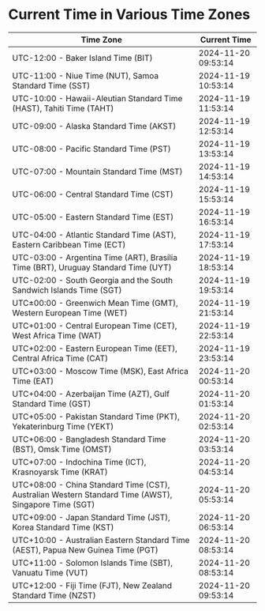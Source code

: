 # Current Time in Various Time Zones

| Time Zone | Current Time |
|-----------|--------------|
| UTC-12:00 - Baker Island Time (BIT) | 2024-11-20 09:53:14 |
| UTC-11:00 - Niue Time (NUT), Samoa Standard Time (SST) | 2024-11-19 10:53:14 |
| UTC-10:00 - Hawaii-Aleutian Standard Time (HAST), Tahiti Time (TAHT) | 2024-11-19 11:53:14 |
| UTC-09:00 - Alaska Standard Time (AKST) | 2024-11-19 12:53:14 |
| UTC-08:00 - Pacific Standard Time (PST) | 2024-11-19 13:53:14 |
| UTC-07:00 - Mountain Standard Time (MST) | 2024-11-19 14:53:14 |
| UTC-06:00 - Central Standard Time (CST) | 2024-11-19 15:53:14 |
| UTC-05:00 - Eastern Standard Time (EST) | 2024-11-19 16:53:14 |
| UTC-04:00 - Atlantic Standard Time (AST), Eastern Caribbean Time (ECT) | 2024-11-19 17:53:14 |
| UTC-03:00 - Argentina Time (ART), Brasília Time (BRT), Uruguay Standard Time (UYT) | 2024-11-19 18:53:14 |
| UTC-02:00 - South Georgia and the South Sandwich Islands Time (SGT) | 2024-11-19 19:53:14 |
| UTC±00:00 - Greenwich Mean Time (GMT), Western European Time (WET) | 2024-11-19 21:53:14 |
| UTC+01:00 - Central European Time (CET), West Africa Time (WAT) | 2024-11-19 22:53:14 |
| UTC+02:00 - Eastern European Time (EET), Central Africa Time (CAT) | 2024-11-19 23:53:14 |
| UTC+03:00 - Moscow Time (MSK), East Africa Time (EAT) | 2024-11-20 00:53:14 |
| UTC+04:00 - Azerbaijan Time (AZT), Gulf Standard Time (GST) | 2024-11-20 01:53:14 |
| UTC+05:00 - Pakistan Standard Time (PKT), Yekaterinburg Time (YEKT) | 2024-11-20 02:53:14 |
| UTC+06:00 - Bangladesh Standard Time (BST), Omsk Time (OMST) | 2024-11-20 03:53:14 |
| UTC+07:00 - Indochina Time (ICT), Krasnoyarsk Time (KRAT) | 2024-11-20 04:53:14 |
| UTC+08:00 - China Standard Time (CST), Australian Western Standard Time (AWST), Singapore Time (SGT) | 2024-11-20 05:53:14 |
| UTC+09:00 - Japan Standard Time (JST), Korea Standard Time (KST) | 2024-11-20 06:53:14 |
| UTC+10:00 - Australian Eastern Standard Time (AEST), Papua New Guinea Time (PGT) | 2024-11-20 08:53:14 |
| UTC+11:00 - Solomon Islands Time (SBT), Vanuatu Time (VUT) | 2024-11-20 08:53:14 |
| UTC+12:00 - Fiji Time (FJT), New Zealand Standard Time (NZST) | 2024-11-20 09:53:14 |
